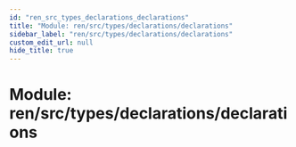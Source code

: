 ```yaml
---
id: "ren_src_types_declarations_declarations"
title: "Module: ren/src/types/declarations/declarations"
sidebar_label: "ren/src/types/declarations/declarations"
custom_edit_url: null
hide_title: true
---
```


# Module: ren/src/types/declarations/declarations
